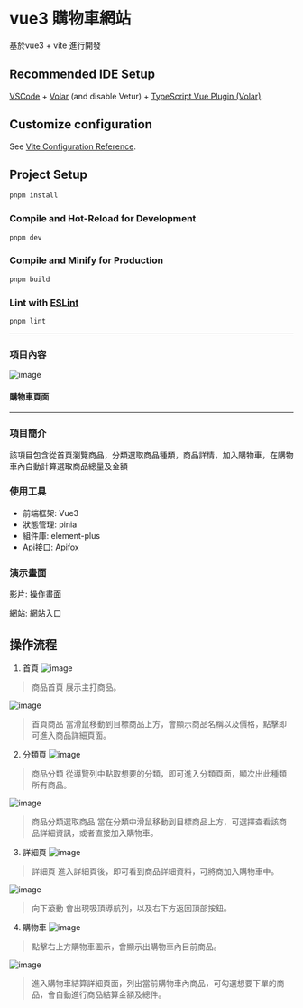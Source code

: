 # vue3 購物車網站

基於vue3 + vite 進行開發

## Recommended IDE Setup

[VSCode](https://code.visualstudio.com/) + [Volar](https://marketplace.visualstudio.com/items?itemName=Vue.volar) (and disable Vetur) + [TypeScript Vue Plugin (Volar)](https://marketplace.visualstudio.com/items?itemName=Vue.vscode-typescript-vue-plugin).

## Customize configuration

See [Vite Configuration Reference](https://vitejs.dev/config/).

## Project Setup

```sh
pnpm install
```

### Compile and Hot-Reload for Development

```sh
pnpm dev
```

### Compile and Minify for Production

```sh
pnpm build
```

### Lint with [ESLint](https://eslint.org/)

```sh
pnpm lint
```
---

### 項目內容
![image](https://github.com/newsaokm26/vue-cart-project/blob/main/img/%E8%B3%BC%E7%89%A9%E8%BB%8A%E5%85%A7%E5%AE%B9.png)

#### 購物車頁面
---
### 項目簡介
該項目包含從首頁瀏覽商品，分類選取商品種類，商品詳情，加入購物車，在購物車內自動計算選取商品總量及金額

### 使用工具
* 前端框架: Vue3
* 狀態管理: pinia
* 組件庫: element-plus
* Api接口: Apifox

### 演示畫面
影片: [操作畫面](https://share.vidyard.com/watch/7s6WvPhd4VAUt9Uvo5G3su?)

網站: [網站入口](https://newsaokm26.github.io/vue-cart-project/)






## 操作流程

1. 首頁
![image](https://github.com/newsaokm26/vue-cart-project/blob/main/img/%E9%A6%96%E9%A0%81.png)

> 商品首頁 展示主打商品。

![image](https://github.com/newsaokm26/vue-cart-project/blob/main/img/%E9%A6%96%E9%A0%81%E5%95%86%E5%93%81.png)

> 首頁商品 當滑鼠移動到目標商品上方，會顯示商品名稱以及價格，點擊即可進入商品詳細頁面。


2. 分類頁
![image](https://github.com/newsaokm26/vue-cart-project/blob/main/img/%E5%95%86%E5%93%81%E5%88%86%E9%A1%9E.png)

> 商品分類 從導覽列中點取想要的分類，即可進入分類頁面，顯次出此種類所有商品。

![image](https://github.com/newsaokm26/vue-cart-project/blob/main/img/%E5%95%86%E5%93%81%E5%88%86%E9%A1%9E%E9%81%B8%E5%8F%96%E5%95%86%E5%93%81.png)

> 商品分類選取商品 當在分類中滑鼠移動到目標商品上方，可選擇查看該商品詳細資訊，或者直接加入購物車。

3. 詳細頁
![image](https://github.com/newsaokm26/vue-cart-project/blob/main/img/%E5%95%86%E5%93%81%E8%A9%B3%E7%B4%B01.png)

> 詳細頁 進入詳細頁後，即可看到商品詳細資料，可將商加入購物車中。

![image](https://github.com/newsaokm26/vue-cart-project/blob/main/img/%E5%95%86%E5%93%81%E8%A9%B3%E7%B4%B0%E6%BB%BE%E5%8B%95.png)

> 向下滾動 會出現吸頂導航列，以及右下方返回頂部按鈕。

4. 購物車
![image](https://github.com/newsaokm26/vue-cart-project/blob/main/img/%E5%B0%8E%E8%A6%BD%E5%88%97%E8%B3%BC%E7%89%A9%E8%BB%8A.png)

> 點擊右上方購物車圖示，會顯示出購物車內目前商品。

![image](https://github.com/newsaokm26/vue-cart-project/blob/main/img/%E8%B3%BC%E7%89%A9%E8%BB%8A%E5%85%A7%E5%AE%B9.png)

> 進入購物車結算詳細頁面，列出當前購物車內商品，可勾選想要下單的商品，會自動進行商品結算金額及總件。


